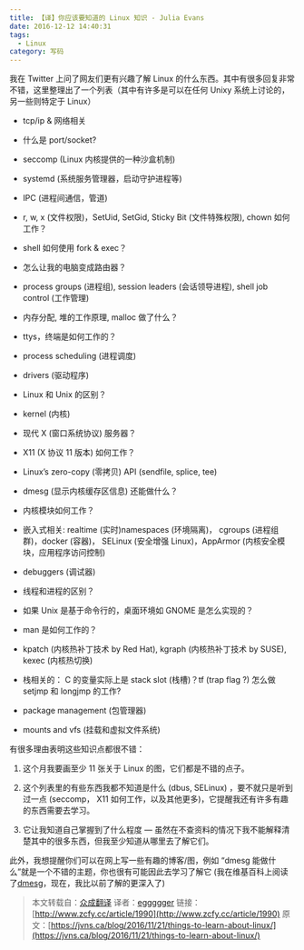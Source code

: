 ```yaml
---
title: 【译】你应该要知道的 Linux 知识 - Julia Evans
date: 2016-12-12 14:40:31
tags: 
  - Linux
category: 写码 
---
```


我在 Twitter 上问了网友们更有兴趣了解 Linux 的什么东西。其中有很多回复非常不错，这里整理出了一个列表（其中有许多是可以在任何 Unixy 系统上讨论的，另一些则特定于 Linux）

<!--more-->
* tcp/ip & 网络相关

* 什么是 port/socket?

*   seccomp (Linux 内核提供的一种沙盒机制)

*   systemd (系统服务管理器，启动守护进程等)

* IPC (进程间通信，管道)

* r, w, x (文件权限)，SetUid, SetGid, Sticky Bit (文件特殊权限), chown 如何工作？

* shell 如何使用 fork & exec？

* 怎么让我的电脑变成路由器？

* process groups (进程组), session leaders (会话领导进程), shell job control (工作管理)

* 内存分配, 堆的工作原理, malloc 做了什么？

* ttys，终端是如何工作的？

* process scheduling (进程调度)

* drivers (驱动程序)

* Linux 和 Unix 的区别？

* kernel (内核)

* 现代 X (窗口系统协议) 服务器？

* X11 (X 协议 11 版本) 如何工作？

*   Linux’s zero-copy (零拷贝) API (sendfile, splice, tee)

*  dmesg (显示内核缓存区信息) 还能做什么？

* 内核模块如何工作？

* 嵌入式相关: realtime (实时)namespaces (环境隔离)， cgroups (进程组群)，docker (容器)， SELinux (安全增强 Linux)，AppArmor (内核安全模块，应用程序访问控制)

*   debuggers (调试器)

*   线程和进程的区别？

*   如果 Unix 是基于命令行的，桌面环境如 GNOME 是怎么实现的？

*   man 是如何工作的？

*   kpatch (内核热补丁技术 by Red Hat), kgraph (内核热补丁技术 by SUSE), kexec (内核热切换)

*   栈相关的： C 的变量实际上是 stack slot (栈槽)？tf (trap flag ?) 怎么做 setjmp
    和 longjmp 的工作?

*   package management (包管理器)

*   mounts and vfs (挂载和虚拟文件系统)

有很多理由表明这些知识点都很不错：

1. 这个月我要画至少 11 张关于 Linux 的图，它们都是不错的点子。

2. 这个列表里的有些东西我都不知道是什么 (dbus, SELinux) ，要不就只是听到过一点 (seccomp， X11 如何工作，以及其他更多)，它提醒我还有许多有趣的东西需要去学习。

3. 它让我知道自己掌握到了什么程度 — 虽然在不查资料的情况下我不能解释清楚其中的很多东西，但我至少知道从哪里去了解它们。

此外，我想提醒你们可以在网上写一些有趣的博客/图，例如 “dmesg 能做什么”就是一个不错的主题，你也很有可能因此去学习了解它 (我在维基百科上阅读了[dmesg](https://en.wikipedia.org/wiki/Dmesg)，现在，我比以前了解的更深入了)

> 本文转载自：[众成翻译](http://www.zcfy.cc)
> 译者：[eggggger](http://www.zcfy.cc/@eggggger)
> 链接：[http://www.zcfy.cc/article/1990](http://www.zcfy.cc/article/1990)
> 原文：[https://jvns.ca/blog/2016/11/21/things-to-learn-about-linux/](https://jvns.ca/blog/2016/11/21/things-to-learn-about-linux/)
